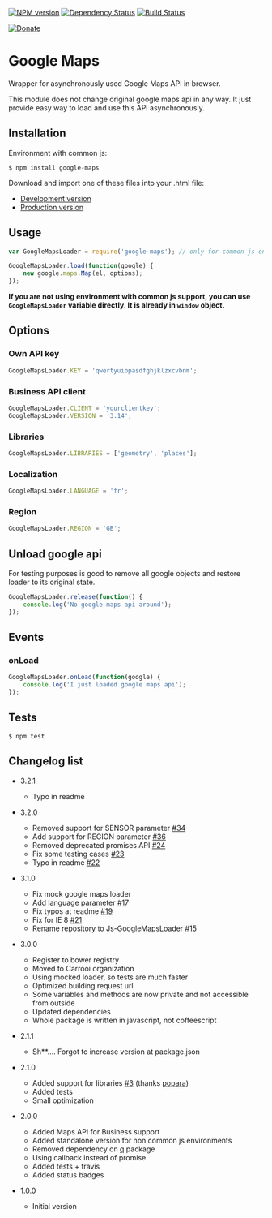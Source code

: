 [![NPM version](https://img.shields.io/npm/v/google-maps.svg?style=flat-square)](https://www.npmjs.com/package/google-maps)
[![Dependency Status](https://img.shields.io/gemnasium/Carrooi/Node-GoogleMaps.svg?style=flat-square)](https://gemnasium.com/Carrooi/Node-GoogleMaps)
[![Build Status](https://img.shields.io/travis/Carrooi/Node-GoogleMaps.svg?style=flat-square)](https://travis-ci.org/Carrooi/Node-GoogleMaps)

[![Donate](https://img.shields.io/badge/donate-PayPal-brightgreen.svg?style=flat-square)](https://www.paypal.com/cgi-bin/webscr?cmd=_s-xclick&hosted_button_id=ARUCDRF95XRBA)

# Google Maps

Wrapper for asynchronously used Google Maps API in browser.

This module does not change original google maps api in any way. It just provide easy way to load and use this API
asynchronously.

## Installation

Environment with common js:
```
$ npm install google-maps
```

Download and import one of these files into your .html file:
* [Development version](https://raw.github.com/Carrooi/Js-GoogleMapsLoader/master/lib/Google.js)
* [Production version](https://raw.github.com/Carrooi/Js-GoogleMapsLoader/master/lib/Google.min.js)

## Usage

```javascript
var GoogleMapsLoader = require('google-maps'); // only for common js environments

GoogleMapsLoader.load(function(google) {
	new google.maps.Map(el, options);
});
```

**If you are not using environment with common js support, you can use `GoogleMapsLoader` variable directly. It is
already in `window` object.**

## Options

### Own API key

```javascript
GoogleMapsLoader.KEY = 'qwertyuiopasdfghjklzxcvbnm';
```

### Business API client

```javascript
GoogleMapsLoader.CLIENT = 'yourclientkey';
GoogleMapsLoader.VERSION = '3.14';
```

### Libraries

```javascript
GoogleMapsLoader.LIBRARIES = ['geometry', 'places'];
```

### Localization

```javascript
GoogleMapsLoader.LANGUAGE = 'fr';
```

### Region

```javascript
GoogleMapsLoader.REGION = 'GB';
```

## Unload google api

For testing purposes is good to remove all google objects and restore loader to its original state.

```javascript
GoogleMapsLoader.release(function() {
	console.log('No google maps api around');
});
```

## Events

### onLoad

```javascript
GoogleMapsLoader.onLoad(function(google) {
	console.log('I just loaded google maps api');
});
```

## Tests

```
$ npm test
```

## Changelog list

* 3.2.1
	+ Typo in readme

* 3.2.0
	+ Removed support for SENSOR parameter [#34](https://github.com/Carrooi/Js-GoogleMapsLoader/pull/34)
	+ Add support for REGION parameter [#36](https://github.com/Carrooi/Js-GoogleMapsLoader/pull/36)
	+ Removed deprecated promises API [#24](https://github.com/Carrooi/Js-GoogleMapsLoader/issues/24)
	+ Fix some testing cases [#23](https://github.com/Carrooi/Js-GoogleMapsLoader/pull/23)
	+ Typo in readme [#22](https://github.com/Carrooi/Js-GoogleMapsLoader/pull/22)

* 3.1.0
	+ Fix mock google maps loader 
	+ Add language parameter [#17](https://github.com/Carrooi/Js-GoogleMapsLoader/pull/17)
	+ Fix typos at readme [#19](https://github.com/Carrooi/Js-GoogleMapsLoader/pull/19)
	+ Fix for IE 8 [#21](https://github.com/Carrooi/Js-GoogleMapsLoader/pull/21)
	+ Rename repository to Js-GoogleMapsLoader [#15](https://github.com/Carrooi/Js-GoogleMapsLoader/issues/15)

* 3.0.0
	+ Register to bower registry
	+ Moved to Carrooi organization
	+ Using mocked loader, so tests are much faster
	+ Optimized building request url
	+ Some variables and methods are now private and not accessible from outside
	+ Updated dependencies
	+ Whole package is written in javascript, not coffeescript

* 2.1.1
	+ Sh**.... Forgot to increase version at package.json

* 2.1.0
	+ Added support for libraries [#3](https://github.com/Carrooi/Js-GoogleMapsLoader/pull/3) (thanks [popara](https://github.com/popara))
	+ Added tests
	+ Small optimization

* 2.0.0
	+ Added Maps API for Business support
	+ Added standalone version for non common js environments
	+ Removed dependency on [q](https://github.com/kriskowal/q) package
	+ Using callback instead of promise
	+ Added tests + travis
	+ Added status badges

* 1.0.0
	+ Initial version

